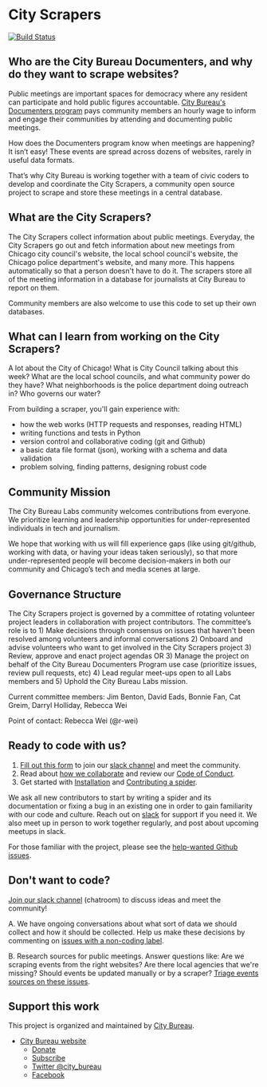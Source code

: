 # City Scrapers

[![Build Status](https://travis-ci.org/City-Bureau/city-scrapers.svg?branch=master)](https://travis-ci.org/City-Bureau/city-scrapers)

## Who are the City Bureau Documenters, and why do they want to scrape websites?

Public meetings are important spaces for democracy where any resident can participate and hold public figures accountable. [City Bureau's Documenters program](https://www.citybureau.org/documenters) pays community members an hourly wage to inform and engage their communities by attending and documenting public meetings.

How does the Documenters program know when meetings are happening? It isn’t easy! These events are spread across dozens of websites, rarely in useful data formats.

That’s why City Bureau is working together with a team of civic coders to develop and coordinate the City Scrapers, a community open source project to scrape and store these meetings in a central database.

## What are the City Scrapers?

The City Scrapers collect information about public meetings. Everyday, the City Scrapers go out and fetch information about new meetings from Chicago city council's website, the local school council's website, the Chicago police department's website, and many more. This happens automatically so that a person doesn't have to do it. The scrapers store all of the meeting information in a database for journalists at City Bureau to report on them.

Community members are also welcome to use this code to set up their own databases.

## What can I learn from working on the City Scrapers?

A lot about the City of Chicago! What is City Council talking about this week? What are the local school councils, and what community power do they have? What neighborhoods is the police department doing outreach in? Who governs our water?

From building a scraper, you'll gain experience with:  
- how the web works (HTTP requests and responses, reading HTML)
- writing functions and tests in Python
- version control and collaborative coding (git and Github)
- a basic data file format (json), working with a schema and data validation
- problem solving, finding patterns, designing robust code

## Community Mission

The City Bureau Labs community welcomes contributions from everyone. We prioritize learning and leadership opportunities for under-represented individuals in tech and journalism.

We hope that working with us will fill experience gaps (like using git/github, working with data, or having your ideas taken seriously), so that more under-represented people will become decision-makers in both our community and Chicago’s tech and media scenes at large.

## Governance Structure

The City Scrapers project is governed by a committee of rotating volunteer project leaders in collaboration with project contributors. The committee’s role is to 1) Make decisions through consensus on issues that haven't been resolved among volunteers and informal conversations 2) Onboard and advise volunteers who want to get involved in the City Scrapers project 3) Review, approve and enact project agendas OR 3) Manage the project on behalf of the City Bureau Documenters Program use case (prioritize issues, review pull requests, etc) 4) Lead regular meet-ups open to all Labs members and 5) Uphold the City Bureau Labs mission.

Current committee members: Jim Benton, David Eads, Bonnie Fan, Cat Greim, Darryl Holliday, Rebecca Wei

Point of contact: Rebecca Wei (@r-wei)

## Ready to code with us?

1. [Fill out this form](https://airtable.com/shrsdRcYVzp019U22) to join our [slack channel](https://citybureau.slack.com/#labs_city_scrapers) and meet the community.
2. Read about [how we collaborate](https://github.com/City-Bureau/city-scrapers/blob/master/CONTRIBUTING.md) and review our [Code of Conduct](https://github.com/City-Bureau/city-scrapers/blob/master/CODE_OF_CONDUCT.md).
3. Get started with [Installation](docs/02_installation.md) and [Contributing a spider](docs/03_contribute.md).

We ask all new contributors to start by writing a spider and its documentation or fixing a bug in an existing one in order to gain familiarity with our code and culture. Reach out on [slack](https://citybureau.slack.com/#labs_city_scrapers) for support if you need it. We also meet up in person to work together regularly, and post about upcoming meetups in slack.

For those familiar with the project, please see the [help-wanted Github issues](https://github.com/City-Bureau/city-scrapers/issues?q=is%3Aissue+is%3Aopen+label%3A%22help+wanted%22).

## Don't want to code?

[Join our slack channel](https://airtable.com/shrsdRcYVzp019U22) (chatroom) to discuss ideas and meet the community!

A. We have ongoing conversations about what sort of data we should collect and how it should be collected. Help us make these decisions by commenting on [issues with a non-coding label](https://github.com/City-Bureau/city-scrapers/issues?q=is%3Aissue+is%3Aopen+label%3Anon-coding).

B. Research sources for public meetings. Answer questions like: Are we scraping events from the right websites? Are there local agencies that we're missing? Should events be updated manually or by a scraper? [Triage events sources on these issues](https://github.com/City-Bureau/city-scrapers/issues?q=is%3Aissue+is%3Aopen+label%3A%22non-coding%3A+triage+events+source%22).

## Support this work

This project is organized and maintained by [City Bureau](http://www.citybureau.org/).

* [City Bureau website](https://www.citybureau.org/)
    * [Donate](https://www.citybureau.org/press-club)
    * [Subscribe](https://citybureau.com/newsletter/)
    * [Twitter @city_bureau](https://twitter.com/city_bureau/)
    * [Facebook](https://www.facebook.com/CityBureau/)
